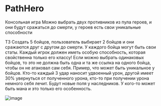 # PathHero
 Консольная игра
 Можно выбрать двух противников из пула героев, и они будут сражаться до смерти, у героев есть свои уникальные способности

ТЗ
 Создать 5 бойцов, пользователь выбирает 2 бойцов и они сражаются друг с другом до смерти. У каждого бойца могут быть свои статы.
Каждый игрок должен иметь особую способность, которая свойственна только его классу!
Если можно выбрать одинаковых бойцов, то это не должна быть одна и та же ссылка на одного бойца, чтобы он не атаковал сам себя.
Пример, что может быть уникальное у бойцов. Кто-то каждый 3 удар наносит удвоенный урон, другой имеет 30% увернуться от полученного урона, кто-то при получении урона немного себя лечит. Будут новые поля у наследников. У кого-то может быть мана и это только его особенность.

![image](https://github.com/Krpfsh/PathHero/assets/68349933/9914b6c3-db1e-42fc-8077-34efb63e296f)
